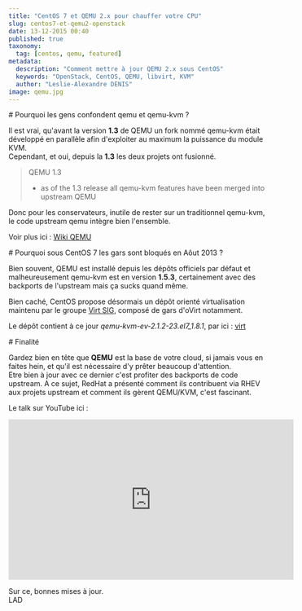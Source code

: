 ```yaml
---
title: "CentOS 7 et QEMU 2.x pour chauffer votre CPU"
slug: centos7-et-qemu2-openstack
date: 13-12-2015 00:40
published: true
taxonomy:
  tag: [centos, qemu, featured]
metadata:
  description: "Comment mettre à jour QEMU 2.x sous CentOS"
  keywords: "OpenStack, CentOS, QEMU, libvirt, KVM"
  author: "Leslie-Alexandre DENIS"
image: qemu.jpg
---
```

#<i class="fi-blind"></i> Pourquoi les gens confondent qemu et qemu-kvm ?

Il est vrai, qu'avant la version **1.3** de QEMU un fork nommé qemu-kvm était développé en parallèle afin d'exploiter au maximum la puissance du module KVM.  
Cependant, et oui, depuis la **1.3** les deux projets ont fusionné.  

>  QEMU 1.3
>  - as of the 1.3 release all qemu-kvm features have been merged into upstream QEMU  

Donc pour les conservateurs, inutile de rester sur un traditionnel qemu-kvm, le code upstream qemu intègre bien l'ensemble.  

Voir plus ici : [Wiki QEMU](http://wiki.qemu.org/KVM)  

#<i class="fa fa-battery-quarter"></i> Pourquoi sous CentOS 7 les gars sont bloqués en Aôut 2013 ?

Bien souvent, QEMU est installé depuis les dépôts officiels par défaut et malheureusement qemu-kvm est en version **1.5.3**, certainement avec des backports de l'upstream mais ça sucks quand même.  

Bien caché, CentOS propose désormais un dépôt orienté virtualisation maintenu par le groupe [Virt SIG](https://wiki.centos.org/SpecialInterestGroup/Virtualization), composé de gars d'oVirt notamment.  

Le dépôt contient à ce jour *qemu-kvm-ev-2.1.2-23.el7_1.8.1*, par ici : [virt](http://mirror.centos.org/centos/7.1.1503/virt/x86_64/kvm-common/)  

#<i class="fa fa-fighter-jet"></i> Finalité

Gardez bien en tête que **QEMU** est la base de votre cloud, si jamais vous en faites hein, et qu'il est nécessaire d'y prêter beaucoup d'attention.  
Etre bien à jour avec ce dernier c'est profiter des backports de code upstream. A ce sujet, RedHat a présenté comment ils contribuent via RHEV aux projets upstream et comment ils gèrent QEMU/KVM, c'est fascinant.  

Le talk sur YouTube ici :  

<p class="video"><iframe width="560" height="315" src="https://www.youtube.com/embed/bOeH-bjTSLw" frameborder="0" allowfullscreen></iframe></p>

Sur ce, bonnes mises à jour.  
LAD
